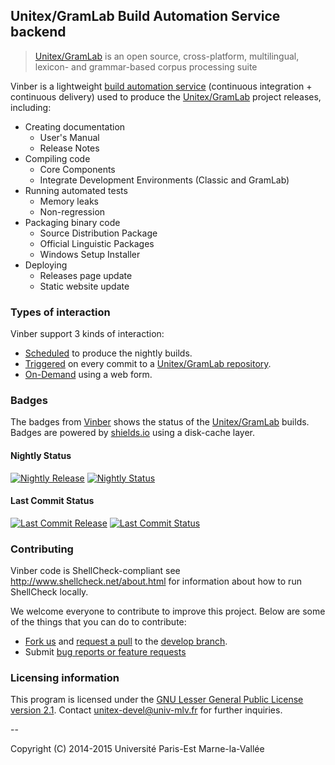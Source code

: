 ## Unitex/GramLab Build Automation Service backend

> [Unitex/GramLab][unitex] is an open source, cross-platform, multilingual, lexicon- and grammar-based corpus processing suite

Vinber is a lightweight [build automation service](http://en.wikipedia.org/wiki/Build_automation) (continuous integration + continuous delivery) used to produce the [Unitex/GramLab][unitex] project releases, including:

 - Creating documentation
   - User's Manual
   - Release Notes
 - Compiling code
   - Core Components
   - Integrate Development Environments (Classic and GramLab)
 - Running automated tests
   - Memory leaks
   - Non-regression
 - Packaging binary code
   - Source Distribution Package
   - Official Linguistic Packages
   - Windows Setup Installer
 - Deploying
   - Releases page update
   - Static website update

### Types of interaction

Vinber support 3 kinds of interaction:

  - [Scheduled][nightly] to produce the nightly builds.
  - [Triggered][commit] on every commit to a [Unitex/GramLab repository][repos].
  - <a href="http://unitex.univ-mlv.fr/v6/#bundle=nightly&action=rebuild" target="_blank">On-Demand</a> using a web form.

### Badges

The badges from [Vinber][vinber] shows the status of the [Unitex/GramLab][unitex] builds. Badges are powered by [shields.io](http://shields.io/) using a disk-cache layer.

#### Nightly Status

[![Nightly Release](http://unitex.univ-mlv.fr/v6/badge/nightly/latest.svg?subject=product.name&status=product.version.string)][nightly] [![Nightly Status](http://unitex.univ-mlv.fr/v6/badge/nightly/latest.svg?status=build.status)][nightly]

#### Last Commit Status

[![Last Commit Release](http://unitex.univ-mlv.fr/v6/badge/commit/latest.svg?subject=product.name&status=product.version.string)][commit] [![Last Commit Status](http://unitex.univ-mlv.fr/v6/badge/commit/latest.svg?status=build.status)][commit]

### Contributing

Vinber code is ShellCheck-compliant see http://www.shellcheck.net/about.html for information about how to run ShellCheck locally.

We welcome everyone to contribute to improve this project. Below are some of the
things that you can do to contribute:

-  [Fork us](https://github.com/UnitexGramLab/vinber-backend/fork) and [request a pull](https://github.com/UnitexGramLab/vinber-backend/pulls) to the [develop branch](https://github.com/UnitexGramLab/vinber-backend/tree/develop).
-  Submit [bug reports or feature requests](https://github.com/UnitexGramLab/vinber-backend/issues)

### Licensing information
This program is licensed under the [GNU Lesser General Public License version 2.1](/LICENSE). Contact unitex-devel@univ-mlv.fr for further inquiries.

--

Copyright (C) 2014-2015 Université Paris-Est Marne-la-Vallée

[repos]:   https://github.com/unitexgramlab
[unitex]:  http://unitexgramlab.org
[vinber]:  http://unitex.univ-mlv.fr/v6
[nightly]: http://unitex.univ-mlv.fr/v6/#bundle=nightly&q=latest
[commit]:  http://unitex.univ-mlv.fr/v6/#bundle=commit&q=latest
[request]: http://unitex.univ-mlv.fr/v6/#bundle=nightly&action=rebuild
